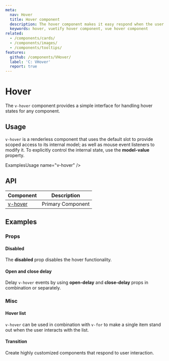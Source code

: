 ```yaml
---
meta:
  nav: Hover
  title: Hover component
  description: The hover component makes it easy respond when the user hover events by wrapping selectable content.
  keywords: hover, vuetify hover component, vue hover component
related:
  - /components/cards/
  - /components/images/
  - /components/tooltips/
features:
  github: /components/VHover/
  label: 'C: VHover'
  report: true
---
```


# Hover

The `v-hover` component provides a simple interface for handling hover states for any component.

<PageFeatures />

## Usage

 `v-hover` is a renderless component that uses the default slot to provide scoped access to its internal model; as well as mouse event listeners to modify it. To explicitly control the internal state, use the **model-value** property.

ExamplesUsage name="v-hover" />

<PromotedEntry />

## API

| Component | Description |
| - | - |
| [v-hover](/api/v-hover/) | Primary Component |

<ApiInline hide-links />

## Examples

### Props

#### Disabled

The **disabled** prop disables the hover functionality.

<ExamplesExample file="v-hover/prop-disabled" />

#### Open and close delay

Delay `v-hover` events by using **open-delay** and **close-delay** props in combination or separately.

<ExamplesExample file="v-hover/prop-open-and-close-delay" />

### Misc

#### Hover list

`v-hover` can be used in combination with `v-for` to make a single item stand out when the user interacts with the list.

<ExamplesExample file="v-hover/misc-hover-list" />

#### Transition

Create highly customized components that respond to user interaction.

<ExamplesExample file="v-hover/misc-transition" />
